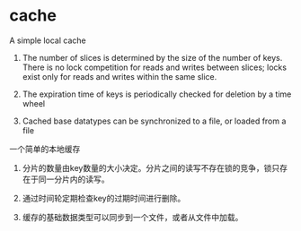 # cache
A simple local cache

1. The number of slices is determined by the size of the number of keys. There is no lock competition for reads and writes between slices; locks exist only for reads and writes within the same slice.

2. The expiration time of keys is periodically checked for deletion by a time wheel

3. Cached base datatypes can be synchronized to a file, or loaded from a file

一个简单的本地缓存

1. 分片的数量由key数量的大小决定。分片之间的读写不存在锁的竞争，锁只存在于同一分片内的读写。

2. 通过时间轮定期检查key的过期时间进行删除。

3. 缓存的基础数据类型可以同步到一个文件，或者从文件中加载。